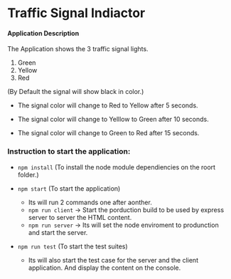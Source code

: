 # Traffic Signal Indiactor

#### Application Description ####
The Application shows the 3 traffic signal lights.
1. Green
2. Yellow
3. Red

(By Default the signal will show black in color.)

* The signal color will change to Red to Yellow after 5 seconds.

* The signal color will change to Yelllow to Green after 10 seconds.

* The signal color will change to Green to Red after 15 seconds.



### Instruction to start the application:
* `npm install`  (To install the node module dependiencies on the roort folder.)
* `npm start` (To start the application)
    * Its will run 2 commands one after aonther.
    * `npm run client` -> Start the porduction build to be used by express server to server the HTML content.
    * `npm run server` -> Its will set the node enviroment to produnction and start the server.

*  `npm run test` (To start the test suites)
    * Its will also start the test case for the server and the client application.
    And display the content on the console.
